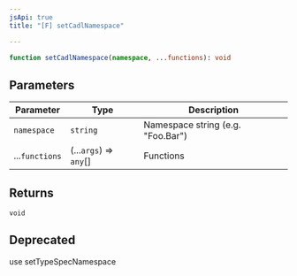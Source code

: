 ```yaml
---
jsApi: true
title: "[F] setCadlNamespace"

---
```

```ts
function setCadlNamespace(namespace, ...functions): void
```

## Parameters

| Parameter | Type | Description |
| ------ | ------ | ------ |
| `namespace` | `string` | Namespace string (e.g. "Foo.Bar") |
| ...`functions` | (...`args`) => `any`[] | Functions |

## Returns

`void`

## Deprecated

use setTypeSpecNamespace
